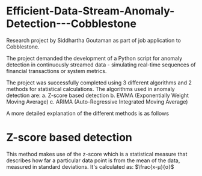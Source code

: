 # Efficient-Data-Stream-Anomaly-Detection---Cobblestone
Research project by Siddhartha Goutaman as part of job application to Cobblestone.

The project demanded the development of a Python script for anomaly detection in continuously streamed data - simulating real-time sequences of financial transactions or system metrics.

The project was successfully completed using 3 different algorithms and 2 methods for statistical calculations. 
The algorithms used in anomaly detection are:
  a. Z-score based detection
  b. EWMA (Exponentially Weight Moving Average) 
  c. ARIMA (Auto-Regressive Integrated Moving Average)

A more detailed explanation of the different methods is as follows
# Z-score based detection
This method makes use of the z-score which is a statistical measure that describes how far a particular data point is from the mean of the data, measured in standard deviations. It's calculated as: $`\frac{x-μ}{σ}`$
